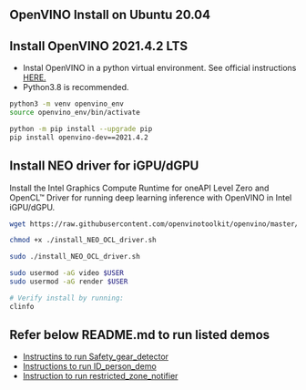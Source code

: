 OpenVINO Install on Ubuntu 20.04
------

## Install OpenVINO 2021.4.2 LTS
- Instal OpenVINO in a python virtual environment. See official instructions [HERE.](https://docs.openvino.ai/latest/openvino_docs_install_guides_install_dev_tools.html)
- Python3.8 is recommended. 

```sh
python3 -m venv openvino_env
source openvino_env/bin/activate

python -m pip install --upgrade pip
pip install openvino-dev==2021.4.2
```

## Install NEO driver for iGPU/dGPU
Install the Intel Graphics Compute Runtime for oneAPI Level Zero and OpenCL™ Driver for running deep learning inference with OpenVINO in Intel iGPU/dGPU.

```sh
wget https://raw.githubusercontent.com/openvinotoolkit/openvino/master/scripts/install_dependencies/install_NEO_OCL_driver.sh

chmod +x ./install_NEO_OCL_driver.sh

sudo ./install_NEO_OCL_driver.sh

sudo usermod -aG video $USER
sudo usermod -aG render $USER

# Verify install by running:
clinfo
```
## Refer below README.md to run listed demos

- [Instructins to run Safety_gear_detector](https://github.com/psakamoori/openvino_demos/blob/master/safety_gear_detector/application/README.md)
- [Instructions to run ID_person_demo](https://github.com/psakamoori/openvino_demos/blob/master/ID_person_demo/face_recognition_demo/README.md)
- [Instruction to run restricted_zone_notifier](https://github.com/psakamoori/openvino_demos/blob/master/restricted_zone_notifier/application/README.md)
